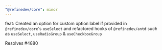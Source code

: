 ```yaml
---
"@refinedev/core": minor
---
```


feat: Created an option for custom option label if provided in `@refinedev/core`'s `useSelect` and refactored hooks of `@refinedev/antd` such as `useSelect`, `useRadioGroup` & `useCheckboxGroup`

Resolves #4880
